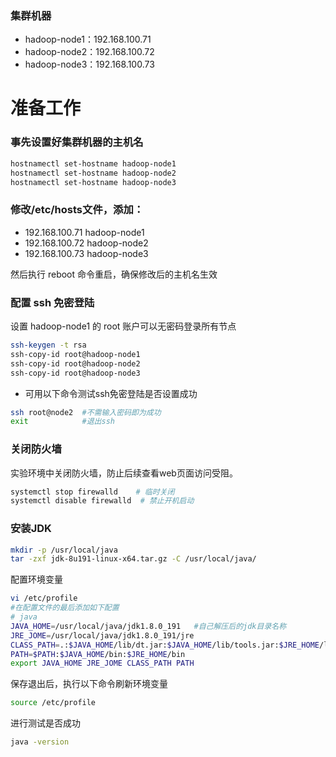 ### 集群机器
* hadoop-node1：192.168.100.71
* hadoop-node2：192.168.100.72
* hadoop-node3：192.168.100.73

# 准备工作
### 事先设置好集群机器的主机名
``` bash
hostnamectl set-hostname hadoop-node1
hostnamectl set-hostname hadoop-node2
hostnamectl set-hostname hadoop-node3
```
### 修改/etc/hosts文件，添加：
* 192.168.100.71 hadoop-node1
* 192.168.100.72 hadoop-node2
* 192.168.100.73 hadoop-node3 

然后执行 reboot 命令重启，确保修改后的主机名生效

### 配置 ssh 免密登陆
设置 hadoop-node1 的 root 账户可以无密码登录所有节点
``` bash
ssh-keygen -t rsa
ssh-copy-id root@hadoop-node1
ssh-copy-id root@hadoop-node2
ssh-copy-id root@hadoop-node3
```
* 可用以下命令测试ssh免密登陆是否设置成功
``` bash
ssh root@node2  #不需输入密码即为成功
exit            #退出ssh
```

### 关闭防火墙
实验环境中关闭防火墙，防止后续查看web页面访问受阻。
``` bash
systemctl stop firewalld    # 临时关闭
systemctl disable firewalld  # 禁止开机启动
```

### 安装JDK
``` bash
mkdir -p /usr/local/java
tar -zxf jdk-8u191-linux-x64.tar.gz -C /usr/local/java/
```
配置环境变量
``` bash
vi /etc/profile
#在配置文件的最后添加如下配置
# java
JAVA_HOME=/usr/local/java/jdk1.8.0_191   #自己解压后的jdk目录名称
JRE_JOME=/usr/local/java/jdk1.8.0_191/jre
CLASS_PATH=.:$JAVA_HOME/lib/dt.jar:$JAVA_HOME/lib/tools.jar:$JRE_HOME/lib
PATH=$PATH:$JAVA_HOME/bin:$JRE_HOME/bin
export JAVA_HOME JRE_JOME CLASS_PATH PATH
```
保存退出后，执行以下命令刷新环境变量
``` bash
source /etc/profile
```
进行测试是否成功
``` bash
java -version
```
